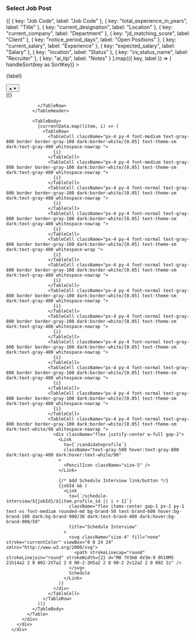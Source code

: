 <div className="overflow-hidden rounded-2xl bg-white dark:bg-white/[0.03] border border-gray-200 dark:border-gray-800 ml-[-6vw] lg:w-[119%]">
        <div className="flex flex-col gap-2 px-4 py-4 border border-b-0 border-gray-100 dark:border-white/[0.05] rounded-t-xl sm:flex-row sm:items-center sm:justify-between">
          <div>
            <h3 className="text-base font-medium text-gray-800 dark:text-white/90">
              Select Job Post
            </h3>
          </div>
        </div>
        <div className="max-w-full overflow-x-auto custom-scrollbar m-[20px]">
          <div>
            <Table>
              <TableHeader className="border-t border-gray-100 dark:border-white/[0.05]">
                <TableRow>
                  <TableCell children={undefined} />
                  {[
                    { key: "Job Code", label: "Job Code" },
                    { key: "total_experience_in_years", label: "Title" },
                    { key: "current_designation", label: "Location" },
                    { key: "current_company", label: "Department" },
                    { key: "jd_matching_score", label: "Client" },
                    { key: "notice_period_days", label: "Open Positions" },
                    { key: "current_salary", label: "Experience" },
                    { key: "expected_salary", label: "Salary" },
                    { key: "location", label: "Status" },
                    { key: "cv_status_name", label: "Recruiter" },
                    { key: "ai_tip", label: "Notes" }
                  ].map(({ key, label }) => (
                    <TableCell
                      key={key}
                      isHeader
                      className="px-4 py-3 border border-gray-100 dark:border-white/[0.05]"
                    >
                      <div
                        className="flex items-center justify-between cursor-pointer"
                        onClick={() => handleSort(key as SortKey)}
                      >
                        <p className="font-medium text-gray-700 text-theme-xs dark:text-gray-400">
                          {label}
                        </p>
                        <button className="flex flex-col gap-0.5">
                          <svg
                            className={`text-gray-300 dark:text-gray-700  ${sortKey === key && sortOrder === "asc"
                                ? "text-brand-500"
                                : ""}`}
                            width="8"
                            height="5"
                            viewBox="0 0 8 5"
                            fill="none"
                            xmlns="http://www.w3.org/2000/svg"
                          >
                            <path
                              d="M4.40962 0.585167C4.21057 0.300808 3.78943 0.300807 3.59038 0.585166L1.05071 4.21327C0.81874 4.54466 1.05582 5 1.46033 5H6.53967C6.94418 5 7.18126 4.54466 6.94929 4.21327L4.40962 0.585167Z"
                              fill="currentColor" />
                          </svg>
                          <svg
                            className={`text-gray-300 dark:text-gray-700  ${sortKey === key && sortOrder === "desc"
                                ? "text-brand-500"
                                : ""}`}
                            width="8"
                            height="5"
                            viewBox="0 0 8 5"
                            fill="none"
                            xmlns="http://www.w3.org/2000/svg"
                          >
                            <path
                              d="M4.40962 4.41483C4.21057 4.69919 3.78943 4.69919 3.59038 4.41483L1.05071 0.786732C0.81874 0.455343 1.05582 0 1.46033 0H6.53967C6.94418 0 7.18126 0.455342 6.94929 0.786731L4.40962 4.41483Z"
                              fill="currentColor" />
                          </svg>
                        </button>
                      </div>
                    </TableCell>
                  ))}

                </TableRow>
              </TableHeader>

              <TableBody>
                {currentData.map((item, i) => (
                  <TableRow>
                    <TableCell className="px-4 py-4 font-medium text-gray-800 border border-gray-100 dark:border-white/[0.05] text-theme-sm dark:text-gray-400 whitespace-nowrap ">
                      {i}
                    </TableCell>
                    <TableCell className="px-4 py-4 font-medium text-gray-800 border border-gray-100 dark:border-white/[0.05] text-theme-sm dark:text-gray-400 whitespace-nowrap ">
                      {i}
                    </TableCell>
                    <TableCell className="px-4 py-4 font-normal text-gray-800 border border-gray-100 dark:border-white/[0.05] text-theme-sm dark:text-gray-400 whitespace-nowrap ">
                      {i}
                    </TableCell>
                    <TableCell className="px-4 py-4 font-normal text-gray-800 border border-gray-100 dark:border-white/[0.05] text-theme-sm dark:text-gray-400 whitespace-nowrap ">
                      {i}
                    </TableCell>
                    <TableCell className="px-4 py-4 font-normal text-gray-800 border border-gray-100 dark:border-white/[0.05] text-theme-sm dark:text-gray-400 whitespace-wrap ">
                      {i}
                    </TableCell>
                    <TableCell className="px-4 py-4 font-normal text-gray-800 border border-gray-100 dark:border-white/[0.05] text-theme-sm dark:text-gray-400 whitespace-nowrap ">
                      {i}
                    </TableCell>
                    <TableCell className="px-4 py-4 font-normal text-gray-800 border border-gray-100 dark:border-white/[0.05] text-theme-sm dark:text-gray-400 whitespace-nowrap ">
                      {i}
                    </TableCell>
                    <TableCell className="px-4 py-4 font-normal text-gray-800 border border-gray-100 dark:border-white/[0.05] text-theme-sm dark:text-gray-400 whitespace-nowrap ">
                      {i}
                    </TableCell>
                    <TableCell className="px-4 py-4 font-normal text-gray-800 border border-gray-100 dark:border-white/[0.05] text-theme-sm dark:text-gray-400 whitespace-nowrap ">
                      {i}
                    </TableCell>
                    <TableCell className="px-4 py-4 font-normal text-gray-800 border border-gray-100 dark:border-white/[0.05] text-theme-sm dark:text-gray-400 whitespace-nowrap ">
                      {i}
                    </TableCell>
                    <TableCell className="px-4 py-4 font-normal text-gray-800 border border-gray-100 dark:border-white/[0.05] text-theme-sm dark:text-gray-400 whitespace-nowrap ">
                      {i}
                    </TableCell>
                    <TableCell className="px-4 py-4 font-normal text-gray-800 border border-gray-100 dark:border-white/[0.05] text-theme-sm dark:text-white/90 whitespace-nowrap ">
                      <div className="flex justify-center w-full gap-2">
                        <Link
                          to={`/candidateprofile`}
                          className="text-gray-500 hover:text-gray-800 dark:text-gray-400 dark:hover:text-white/90"
                        >
                          <PencilIcon className="size-5" />
                        </Link>

                        {/* Add Schedule Interview link/button */}
                        {jobId && (
                          <Link
                            to={`/schedule-interview/${jobId}/${item.profile_id || i + 1}`}
                            className="flex items-center gap-1 px-2 py-1 text-xs font-medium rounded-md bg-brand-50 text-brand-600 hover:bg-brand-100 dark:bg-brand-900/30 dark:text-brand-400 dark:hover:bg-brand-900/50"
                            title="Schedule Interview"
                          >
                            <svg className="size-4" fill="none" stroke="currentColor" viewBox="0 0 24 24" xmlns="http://www.w3.org/2000/svg">
                              <path strokeLinecap="round" strokeLinejoin="round" strokeWidth={2} d="M8 7V3m8 4V3m-9 8h10M5 21h14a2 2 0 002-2V7a2 2 0 00-2-2H5a2 2 0 00-2 2v12a2 2 0 002 2z" />
                            </svg>
                            Schedule
                          </Link>
                        )}
                      </div>
                    </TableCell>
                  </TableRow>
                ))}
              </TableBody>
            </Table>
          </div>
        </div>
      </div>
